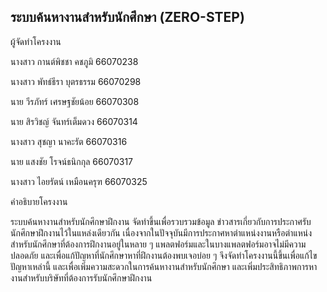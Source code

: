## ระบบค้นหางานสำหรับนักศึกษา (ZERO-STEP)

ผู้จัดทำโครงงาน

นางสาว กานต์พิชชา คชภูมิ		66070238

นางสาว พัทธ์ธีรา บุตรธรรม		66070298

นาย วีรภัทร์ เศรษฐชัยน้อย		66070308

นาย สิรวิชญ์ จันทร์เต็มดวง		66070314

นางสาว สุชญา นาคะรัต		66070316

นาย แสงชัย โรจน์ธนิกกุล		66070317

นางสาว ไอยรัตน์ เหมือนครุฑ	66070325


คำอธิบายโครงงาน

ระบบค้นหางานสำหรับนักศึกษาฝึกงาน จัดทำขึ้นเพื่อรวบรวมข้อมูล ข่าวสารเกี่ยวกับการประกาศรับนักศึกษาฝึกงานไว้ในแหล่งเดียวกัน เนื่องจากในปัจจุบันมีการประกาศหาตำแหน่งงานหรือตำแหน่งสำหรับนักศึกษาที่ต้องการฝึกงานอยู่ในหลาย ๆ แพลตฟอร์มและในบางแพลตฟอร์มอาจไม่มีความปลอดภัย และเพื่อแก้ปัญหาที่นักศึกษาหาที่ฝึกงานต้องพบเจอบ่อย ๆ จึงจัดทำโครงงานนี้ขึ้นเพื่อแก้ไขปัญหาเหล่านี้ และเพื่อเพิ่มความสะดวกในการค้นหางานสำหรับนักศึกษา และเพิ่มประสิทธิภาพการหางานสำหรับบริษัทที่ต้องการรับนักศึกษาฝึกงาน

